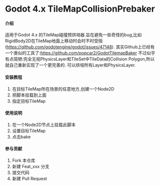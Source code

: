 # Godot 4.x TileMapCollisionPrebaker

#### 介绍
适用于Godot 4.x 的TileMap碰撞预烘培器.旨在避免一些奇怪的bug,比如RigidBody2D在TileMap地面上移动时会时不时受阻(https://github.com/godotengine/godot/issues/47148).
其实Github上已经有一个类似的工具了:https://github.com/popcar2/GodotTilemapBaker
不过似乎有点简陋:完全无视PhysicsLayer和TileSet中TileData的Collision Polygon,所以就自己重新实现了一个更完善的.
可以烘培所有Layer和PhysicsLayer.

#### 安装教程

1.   在目标TileMap所在场景的任意地方,创建一个Node2D
2.   把脚本挂载到上面
3.   指定目标TileMap
[](http://![教程GIF](tutorial.gif))

#### 使用说明

1.  在一个Node2D节点上挂载此脚本
2.  设置目标TileMap
3.  点击bake

#### 参与贡献

1.  Fork 本仓库
2.  新建 Feat_xxx 分支
3.  提交代码
4.  新建 Pull Request